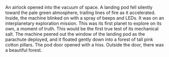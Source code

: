 An airlock opened into the vacuum of space.
A landing pod fell silently toward the pale green atmosphere, trailing lines of fire as it accelerated.
Inside, the machine blinked on with a spray of beeps and LEDs.
It was on an interplanetary exploration mission.
This was its first planet to explore on its own, a moment of truth.
This would be the first true test of its mechanical salt.
The machine peered out the window of the landing pod as the parachute deployed, and it floated gently down into a forest of tall pink cotton pillars.
The pod door opened with a hiss.
Outside the door, there was a beautiful forest.
